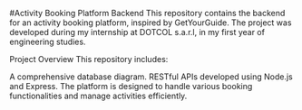 #Activity Booking Platform Backend
This repository contains the backend for an activity booking platform, inspired by GetYourGuide. The project was developed during my internship at DOTCOL s.a.r.l, in my first year of engineering studies.

Project Overview
This repository includes:

A comprehensive database diagram.
RESTful APIs developed using Node.js and Express.
The platform is designed to handle various booking functionalities and manage activities efficiently.
